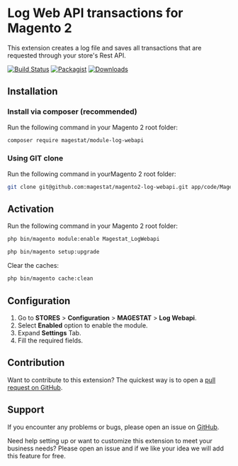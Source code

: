 # Log Web API transactions for Magento 2

This extension creates a log file and saves all transactions that are requested through your store's Rest API.

[![Build Status](https://travis-ci.org/magestat/magento2-log-webapi.svg?branch=develop)](https://travis-ci.org/magestat/magento2-log-webapi)
[![Packagist](https://img.shields.io/packagist/v/magestat/module-log-webapi.svg)](https://packagist.org/packages/magestat/module-log-webapi)
[![Downloads](https://img.shields.io/packagist/dt/magestat/module-log-webapi.svg)](https://packagist.org/packages/magestat/module-log-webapi)

## Installation

### Install via composer (recommended)

Run the following command in your Magento 2 root folder:
```sh
composer require magestat/module-log-webapi
```

### Using GIT clone

Run the following command in yourMagento 2 root folder:
```sh
git clone git@github.com:magestat/magento2-log-webapi.git app/code/Magestat/LogWebapi
```

## Activation

Run the following command in your Magento 2 root folder:
```sh
php bin/magento module:enable Magestat_LogWebapi
```
```sh
php bin/magento setup:upgrade
```

Clear the caches:
```sh
php bin/magento cache:clean
```

## Configuration

1. Go to **STORES** > **Configuration** > **MAGESTAT** > **Log Webapi**.
2. Select **Enabled** option to enable the module.
3. Expand **Settings** Tab.
4. Fill the required fields.

## Contribution

Want to contribute to this extension? The quickest way is to open a [pull request on GitHub](https://help.github.com/articles/using-pull-requests).

## Support

If you encounter any problems or bugs, please open an issue on [GitHub](https://github.com/magestat/magento2-log-webapi/issues).

Need help setting up or want to customize this extension to meet your business needs? Please open an issue and if we like your idea we will add this feature for free.

